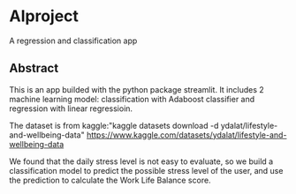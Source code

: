 # AIproject
A regression and classification app

## Abstract
This is an app builded with the python package streamlit.
It includes 2 machine learning model: classification with Adaboost classifier and regression with linear regressioin.

The dataset is from kaggle:"kaggle datasets download -d ydalat/lifestyle-and-wellbeing-data"
https://www.kaggle.com/datasets/ydalat/lifestyle-and-wellbeing-data

We found that the daily stress level is not easy to evaluate, so we build a classification model to predict the possible
stress level of the user, and use the prediction to calculate the Work Life Balance score.
 
